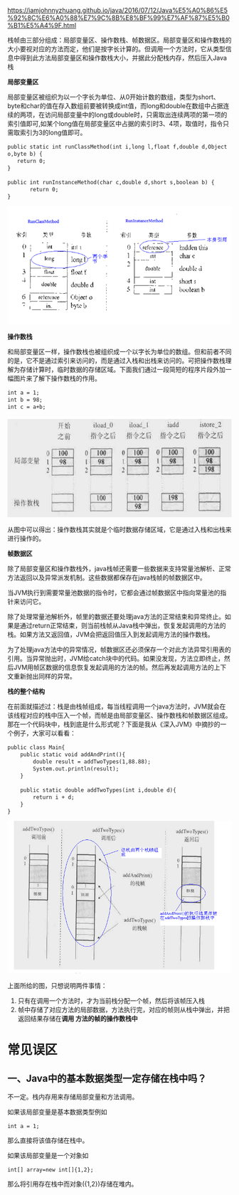 https://iamjohnnyzhuang.github.io/java/2016/07/12/Java%E5%A0%86%E5%92%8C%E6%A0%88%E7%9C%8B%E8%BF%99%E7%AF%87%E5%B0%B1%E5%A4%9F.html

栈帧由三部分组成：局部变量区、操作数栈、帧数据区。局部变量区和操作数栈的大小要视对应的方法而定，他们是按字长计算的。但调用一个方法时，它从类型信息中得到此方法局部变量区和操作数栈大小，并据此分配栈内存，然后压入Java栈 

**局部变量区**

局部变量区被组织为以一个字长为单位、从0开始计数的数组，类型为short、byte和char的值在存入数组前要被转换成int值，而long和double在数组中占据连续的两项，在访问局部变量中的long或double时，只需取出连续两项的第一项的索引值即可,如某个long值在局部变量区中占据的索引时3、4项，取值时，指令只需取索引为3的long值即可。

```
public static int runClassMethod(int i,long l,float f,double d,Object o,byte b) { 
   return 0;   
}

public int runInstanceMethod(char c,double d,short s,boolean b) { 
       return 0;   
}
```

![](stack3.png)

**操作数栈** 

和局部变量区一样，操作数栈也被组织成一个以字长为单位的数组。但和前者不同的是，它不是通过索引来访问的，而是通过入栈和出栈来访问的。可把操作数栈理解为存储计算时，临时数据的存储区域。下面我们通过一段简短的程序片段外加一幅图片来了解下操作数栈的作用。

```
int a = 1;
int b = 98;
int c = a+b;	
```

![](stack4.png)

从图中可以得出：操作数栈其实就是个临时数据存储区域，它是通过入栈和出栈来进行操作的。 

**帧数据区**   

除了局部变量区和操作数栈外，java栈帧还需要一些数据来支持常量池解析、正常方法返回以及异常派发机制。这些数据都保存在java栈帧的帧数据区中。

当JVM执行到需要常量池数据的指令时，它都会通过帧数据区中指向常量池的指针来访问它。

 除了处理常量池解析外，帧里的数据还要处理java方法的正常结束和异常终止。如果是通过return正常结束，则当前栈帧从Java栈中弹出，恢复发起调用的方法的栈。如果方法又返回值，JVM会把返回值压入到发起调用方法的操作数栈。

为了处理java方法中的异常情况，帧数据区还必须保存一个对此方法异常引用表的引用。当异常抛出时，JVM给catch块中的代码。如果没发现，方法立即终止，然后JVM用帧区数据的信息恢复发起调用的方法的帧。然后再发起调用方法的上下文重新抛出同样的异常。

**栈的整个结构**

在前面就描述过：栈是由栈帧组成，每当线程调用一个java方法时，JVM就会在该线程对应的栈中压入一个帧，而帧是由局部变量区、操作数栈和帧数据区组成。那在一个代码块中，栈到底是什么形式呢？下面是我从《深入JVM》中摘抄的一个例子，大家可以看看：

```
public class Main{    
	public static void addAndPrint(){      
    	double result = addTwoTypes(1,88.88);    
        System.out.println(result);    
    }   
         
    public static double addTwoTypes(int i,double d){  
    	return i + d;  
    }
}
```

![](stack5.png)

上面所给的图，只想说明两件事情：

1. 只有在调用一个方法时，才为当前栈分配一个帧，然后将该帧压入栈
2. 帧中存储了对应方法的局部数据，方法执行完，对应的帧则从栈中弹出，并把返回结果存储在**调用 方法的帧的操作数栈中**



# 常见误区

## 一、Java中的基本数据类型一定存储在栈中吗？

不一定。栈内存用来存储局部变量和方法调用。

如果该局部变量是基本数据类型例如

```
int a = 1;
```

那么直接将该值存储在栈中。

如果该局部变量是一个对象如

```
int[] array=new int[]{1,2};
```

那么将引用存在栈中而对象({1,2})存储在堆内。